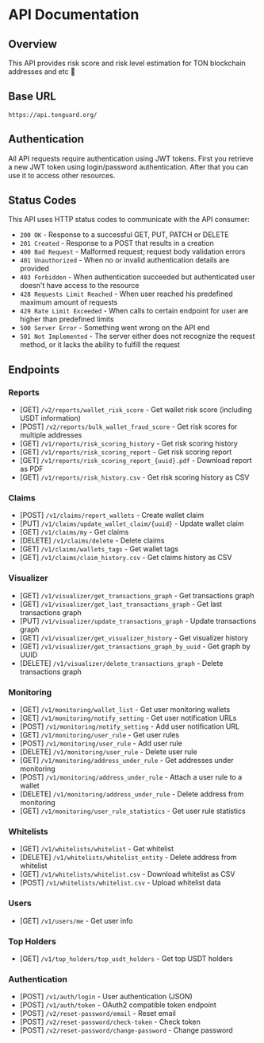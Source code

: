 # API Documentation

## Overview

This API provides risk score and risk level estimation for TON blockchain addresses and etc 🚀

## Base URL

```
https://api.tonguard.org/
```

## Authentication

All API requests require authentication using JWT tokens. First you retrieve a new JWT token using login/password authentication. After that you can use it to access other resources.

## Status Codes

This API uses HTTP status codes to communicate with the API consumer:

- `200 OK` - Response to a successful GET, PUT, PATCH or DELETE
- `201 Created` - Response to a POST that results in a creation
- `400 Bad Request` - Malformed request; request body validation errors
- `401 Unauthorized` - When no or invalid authentication details are provided
- `403 Forbidden` - When authentication succeeded but authenticated user doesn't have access to the resource
- `428 Requests Limit Reached` - When user reached his predefined maximum amount of requests
- `429 Rate Limit Exceeded` - When calls to certain endpoint for user are higher than predefined limits
- `500 Server Error` - Something went wrong on the API end
- `501 Not Implemented` - The server either does not recognize the request method, or it lacks the ability to fulfill the request

## Endpoints

### Reports

- [GET] `/v2/reports/wallet_risk_score` - Get wallet risk score (including USDT information)
- [POST] `/v2/reports/bulk_wallet_fraud_score` - Get risk scores for multiple addresses
- [GET] `/v1/reports/risk_scoring_history` - Get risk scoring history
- [GET] `/v1/reports/risk_scoring_report` - Get risk scoring report
- [GET] `/v1/reports/risk_scoring_report_{uuid}.pdf` - Download report as PDF
- [GET] `/v1/reports/risk_history.csv` - Get risk scoring history as CSV

### Claims

- [POST] `/v1/claims/report_wallets` - Create wallet claim
- [PUT] `/v1/claims/update_wallet_claim/{uuid}` - Update wallet claim
- [GET] `/v1/claims/my` - Get claims
- [DELETE] `/v1/claims/delete` - Delete claims
- [GET] `/v1/claims/wallets_tags` - Get wallet tags
- [GET] `/v1/claims/claim_history.csv` - Get claims history as CSV

### Visualizer

- [GET] `/v1/visualizer/get_transactions_graph` - Get transactions graph
- [GET] `/v1/visualizer/get_last_transactions_graph` - Get last transactions graph
- [PUT] `/v1/visualizer/update_transactions_graph` - Update transactions graph
- [GET] `/v1/visualizer/get_visualizer_history` - Get visualizer history
- [GET] `/v1/visualizer/get_transactions_graph_by_uuid` - Get graph by UUID
- [DELETE] `/v1/visualizer/delete_transactions_graph` - Delete transactions graph

### Monitoring

- [GET] `/v1/monitoring/wallet_list` - Get user monitoring wallets
- [GET] `/v1/monitoring/notify_setting` - Get user notification URLs
- [POST] `/v1/monitoring/notify_setting` - Add user notification URL
- [GET] `/v1/monitoring/user_rule` - Get user rules
- [POST] `/v1/monitoring/user_rule` - Add user rule
- [DELETE] `/v1/monitoring/user_rule` - Delete user rule
- [GET] `/v1/monitoring/address_under_rule` - Get addresses under monitoring
- [POST] `/v1/monitoring/address_under_rule` - Attach a user rule to a wallet
- [DELETE] `/v1/monitoring/address_under_rule` - Delete address from monitoring
- [GET] `/v1/monitoring/user_rule_statistics` - Get user rule statistics

### Whitelists

- [GET] `/v1/whitelists/whitelist` - Get whitelist
- [DELETE] `/v1/whitelists/whitelist_entity` - Delete address from whitelist
- [GET] `/v1/whitelists/whitelist.csv` - Download whitelist as CSV
- [POST] `/v1/whitelists/whitelist.csv` - Upload whitelist data

### Users

- [GET] `/v1/users/me` - Get user info

### Top Holders

- [GET] `/v1/top_holders/top_usdt_holders` - Get top USDT holders

### Authentication

- [POST] `/v1/auth/login` - User authentication (JSON)
- [POST] `/v1/auth/token` - OAuth2 compatible token endpoint
- [POST] `/v2/reset-password/email` - Reset email
- [POST] `/v2/reset-password/check-token` - Check token
- [POST] `/v2/reset-password/change-password` - Change password